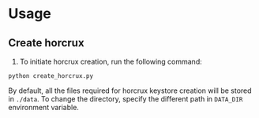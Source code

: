 # Usage

## Create horcrux

1. To initiate horcrux creation, run the following command:
```shell script
python create_horcrux.py
```

By default, all the files required for horcrux keystore creation will be stored in `./data`.
To change the directory, specify the different path in `DATA_DIR` environment variable.